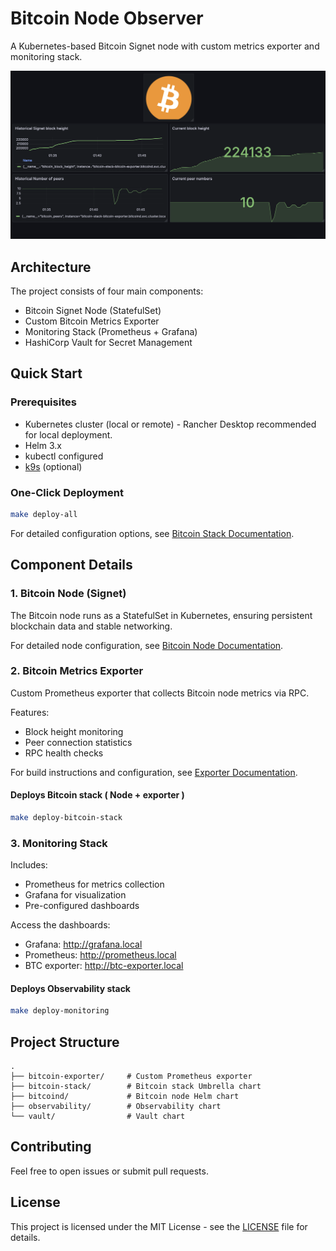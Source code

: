 # Bitcoin Node Observer

A Kubernetes-based Bitcoin Signet node with custom metrics exporter and monitoring stack.

![Dashboard Preview](image.png)

## Architecture

The project consists of four main components:
- Bitcoin Signet Node (StatefulSet)
- Custom Bitcoin Metrics Exporter
- Monitoring Stack (Prometheus + Grafana)
- HashiCorp Vault for Secret Management

## Quick Start

### Prerequisites
- Kubernetes cluster (local or remote) - Rancher Desktop recommended for local deployment.
- Helm 3.x
- kubectl configured
- [k9s](https://k9scli.io/) (optional)

### One-Click Deployment

```bash
make deploy-all
```

For detailed configuration options, see [Bitcoin Stack Documentation](./bitcoin-stack/README.md).

## Component Details

### 1. Bitcoin Node (Signet)
The Bitcoin node runs as a StatefulSet in Kubernetes, ensuring persistent blockchain data and stable networking.

For detailed node configuration, see [Bitcoin Node Documentation](./bitcoind/README.md).

### 2. Bitcoin Metrics Exporter
Custom Prometheus exporter that collects Bitcoin node metrics via RPC.

Features:
- Block height monitoring
- Peer connection statistics
- RPC health checks

For build instructions and configuration, see [Exporter Documentation](./bitcoin-exporter/README.md).

#### Deploys Bitcoin stack ( Node + exporter )
```bash
make deploy-bitcoin-stack
```

### 3. Monitoring Stack
Includes:
- Prometheus for metrics collection
- Grafana for visualization
- Pre-configured dashboards

Access the dashboards:
- Grafana: http://grafana.local
- Prometheus: http://prometheus.local
- BTC exporter: http://btc-exporter.local

#### Deploys Observability stack

```bash
make deploy-monitoring
```

## Project Structure
```
.
├── bitcoin-exporter/     # Custom Prometheus exporter
├── bitcoin-stack/        # Bitcoin stack Umbrella chart
├── bitcoind/             # Bitcoin node Helm chart
├── observability/        # Observability chart
└── vault/                # Vault chart
```

## Contributing
Feel free to open issues or submit pull requests.

## License
This project is licensed under the MIT License - see the [LICENSE](LICENSE) file for details.
